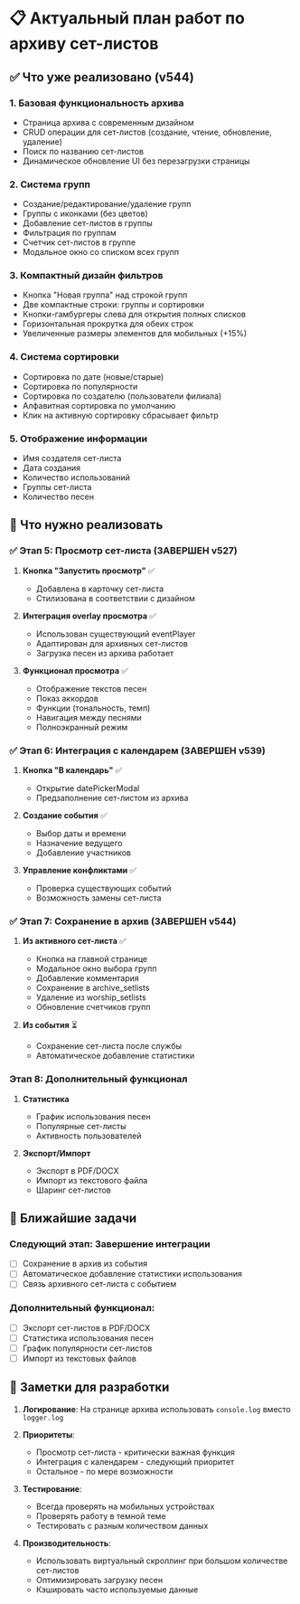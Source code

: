 # 📋 Актуальный план работ по архиву сет-листов

## ✅ Что уже реализовано (v544)

### 1. Базовая функциональность архива
- Страница архива с современным дизайном
- CRUD операции для сет-листов (создание, чтение, обновление, удаление)
- Поиск по названию сет-листов
- Динамическое обновление UI без перезагрузки страницы

### 2. Система групп
- Создание/редактирование/удаление групп
- Группы с иконками (без цветов)
- Добавление сет-листов в группы
- Фильтрация по группам
- Счетчик сет-листов в группе
- Модальное окно со списком всех групп

### 3. Компактный дизайн фильтров
- Кнопка "Новая группа" над строкой групп
- Две компактные строки: группы и сортировки
- Кнопки-гамбургеры слева для открытия полных списков
- Горизонтальная прокрутка для обеих строк
- Увеличенные размеры элементов для мобильных (+15%)

### 4. Система сортировки
- Сортировка по дате (новые/старые)
- Сортировка по популярности
- Сортировка по создателю (пользователи филиала)
- Алфавитная сортировка по умолчанию
- Клик на активную сортировку сбрасывает фильтр

### 5. Отображение информации
- Имя создателя сет-листа
- Дата создания
- Количество использований
- Группы сет-листа
- Количество песен

## 🎯 Что нужно реализовать

### ✅ Этап 5: Просмотр сет-листа (ЗАВЕРШЕН v527)
1. **Кнопка "Запустить просмотр"** ✅
   - Добавлена в карточку сет-листа
   - Стилизована в соответствии с дизайном

2. **Интеграция overlay просмотра** ✅
   - Использован существующий eventPlayer
   - Адаптирован для архивных сет-листов
   - Загрузка песен из архива работает

3. **Функционал просмотра** ✅
   - Отображение текстов песен
   - Показ аккордов
   - Функции (тональность, темп)
   - Навигация между песнями
   - Полноэкранный режим

### ✅ Этап 6: Интеграция с календарем (ЗАВЕРШЕН v539)
1. **Кнопка "В календарь"** ✅
   - Открытие datePickerModal
   - Предзаполнение сет-листом из архива

2. **Создание события** ✅
   - Выбор даты и времени
   - Назначение ведущего
   - Добавление участников

3. **Управление конфликтами** ✅
   - Проверка существующих событий
   - Возможность замены сет-листа

### ✅ Этап 7: Сохранение в архив (ЗАВЕРШЕН v544)
1. **Из активного сет-листа** ✅
   - Кнопка на главной странице
   - Модальное окно выбора групп
   - Добавление комментария
   - Сохранение в archive_setlists
   - Удаление из worship_setlists
   - Обновление счетчиков групп

2. **Из события** ⏳
   - Сохранение сет-листа после службы
   - Автоматическое добавление статистики

### Этап 8: Дополнительный функционал
1. **Статистика**
   - График использования песен
   - Популярные сет-листы
   - Активность пользователей

2. **Экспорт/Импорт**
   - Экспорт в PDF/DOCX
   - Импорт из текстового файла
   - Шаринг сет-листов

## 🚀 Ближайшие задачи

### Следующий этап: Завершение интеграции
- [ ] Сохранение в архив из события
- [ ] Автоматическое добавление статистики использования
- [ ] Связь архивного сет-листа с событием

### Дополнительный функционал:
- [ ] Экспорт сет-листов в PDF/DOCX
- [ ] Статистика использования песен
- [ ] График популярности сет-листов
- [ ] Импорт из текстовых файлов

## 📝 Заметки для разработки

1. **Логирование**: На странице архива использовать `console.log` вместо `logger.log`

2. **Приоритеты**: 
   - Просмотр сет-листа - критически важная функция
   - Интеграция с календарем - следующий приоритет
   - Остальное - по мере возможности

3. **Тестирование**:
   - Всегда проверять на мобильных устройствах
   - Проверять работу в темной теме
   - Тестировать с разным количеством данных

4. **Производительность**:
   - Использовать виртуальный скроллинг при большом количестве сет-листов
   - Оптимизировать загрузку песен
   - Кэшировать часто используемые данные